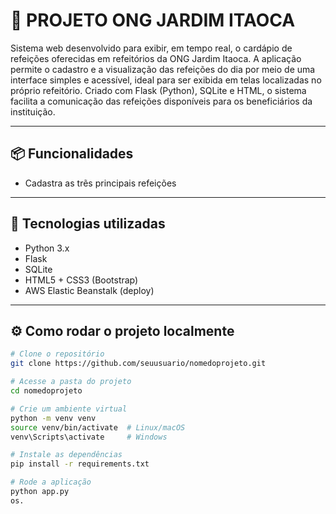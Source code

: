 # 🎯 PROJETO ONG JARDIM ITAOCA

Sistema web desenvolvido para exibir, em tempo real, o cardápio de refeições oferecidas em refeitórios da ONG Jardim Itaoca. A aplicação permite o cadastro e a visualização das refeições do dia por meio de uma interface simples e acessível, ideal para ser exibida em telas localizadas no próprio refeitório. Criado com Flask (Python), SQLite e HTML, o sistema facilita a comunicação das refeições disponíveis para os beneficiários da instituição.

---

## 📦 Funcionalidades

- Cadastra as trẽs principais refeições

---

## 🚀 Tecnologias utilizadas

- Python 3.x
- Flask
- SQLite
- HTML5 + CSS3 (Bootstrap)
- AWS Elastic Beanstalk (deploy)

---

## ⚙️ Como rodar o projeto localmente

```bash
# Clone o repositório
git clone https://github.com/seuusuario/nomedoprojeto.git

# Acesse a pasta do projeto
cd nomedoprojeto

# Crie um ambiente virtual
python -m venv venv
source venv/bin/activate  # Linux/macOS
venv\Scripts\activate     # Windows

# Instale as dependências
pip install -r requirements.txt

# Rode a aplicação
python app.py
os.


